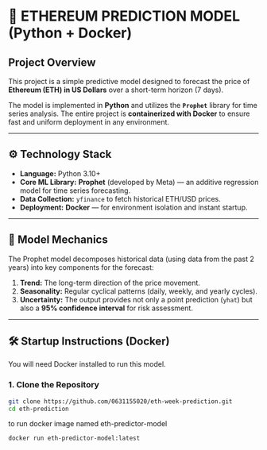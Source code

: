 # 🚀 ETHEREUM PREDICTION MODEL (Python + Docker)

## Project Overview

This project is a simple predictive model designed to forecast the price of **Ethereum (ETH) in US Dollars** over a short-term horizon (7 days).

The model is implemented in **Python** and utilizes the **`Prophet`** library for time series analysis. The entire project is **containerized with Docker** to ensure fast and uniform deployment in any environment.

---

## ⚙️ Technology Stack

* **Language:** Python 3.10+
* **Core ML Library:** **Prophet** (developed by Meta) — an additive regression model for time series forecasting.
* **Data Collection:** `yfinance` to fetch historical ETH/USD prices.
* **Deployment:** **Docker** — for environment isolation and instant startup.

---

## 🧠 Model Mechanics

The Prophet model decomposes historical data (using data from the past 2 years) into key components for the forecast:

1.  **Trend:** The long-term direction of the price movement.
2.  **Seasonality:** Regular cyclical patterns (daily, weekly, and yearly cycles).
3.  **Uncertainty:** The output provides not only a point prediction (`yhat`) but also a **95% confidence interval** for risk assessment.

---

## 🛠️ Startup Instructions (Docker)

You will need Docker installed to run this model.

### 1. Clone the Repository

```bash
git clone https://github.com/0631155020/eth-week-prediction.git
cd eth-prediction
```
to run docker image named eth-predictor-model

```bash
docker run eth-predictor-model:latest
